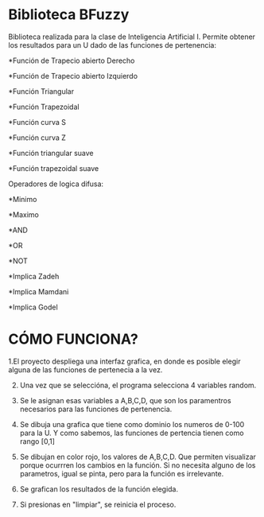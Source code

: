 # Biblioteca BFuzzy

Biblioteca realizada para la clase de Inteligencia Artificial I. 
Permite obtener los resultados para un U dado de las funciones de pertenencia:

*Función de Trapecio abierto Derecho

*Función de Trapecio abierto Izquierdo

*Función Triangular

*Función Trapezoidal

*Función curva S

*Función curva Z

*Función triangular suave

*Función trapezoidal suave
  
Operadores de logica difusa:

*Minimo

*Maximo

*AND

*OR

*NOT

*Implica Zadeh

*Implica Mamdani

*Implica Godel
  
# CÓMO FUNCIONA?
1.El proyecto despliega una interfaz grafica, en donde es posible elegir alguna de las funciones de pertenecia a la vez.

2. Una vez que se seleccióna, el programa selecciona 4 variables random.

3. Se le asignan esas variables a A,B,C,D, que son los paramentros necesarios para las funciones de pertenencia.

4. Se dibuja una grafica que tiene como dominio los numeros de 0-100 para la U. Y como sabemos, las funciones de pertencia tienen como rango [0,1]

5. Se dibujan en color rojo, los valores de A,B,C,D. Que permiten visualizar porque ocurrren los cambios en la función. Si no necesita alguno de los parametros, igual se pinta, pero para la función es irrelevante.

6. Se grafican los resultados de la función elegida.

7. Si presionas en "limpiar", se reinicia el proceso.
